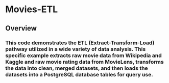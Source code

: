 # Movies-ETL
## Overview
### This code demonstrates the ETL (Extract-Transform-Load) pathway utilized in a wide variety of data analysis. This specific example extracts raw movie data from Wikipedia and Kaggle and raw movie rating data from MovieLens, transforms the data into clean, merged datasets, and then loads the datasets into a PostgreSQL database tables for query use.
